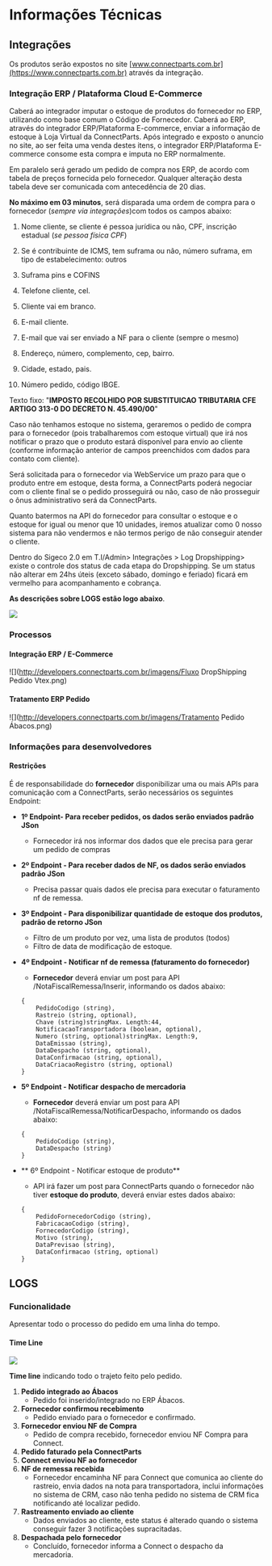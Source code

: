 # Informações Técnicas

## Integrações

Os produtos serão expostos no site [www.connectparts.com.br](https://www.connectparts.com.br) através da integração.

### Integração ERP / Plataforma Cloud E-Commerce

Caberá ao integrador imputar o estoque de produtos do fornecedor no ERP, utilizando como base comum o Código de Fornecedor. Caberá ao ERP, através do integrador ERP/Plataforma E-commerce, enviar a informação de estoque à Loja Virtual da ConnectParts. Após integrado e exposto o anuncio no site, ao ser feita uma venda destes itens, o integrador ERP/Plataforma E-commerce consome esta compra e imputa no ERP normalmente.

Em paralelo será gerado um pedido de compra nos ERP, de acordo com tabela de preços fornecida pelo fornecedor. Qualquer alteração desta tabela deve ser comunicada com antecedência de 20 dias.

**No máximo em 03 minutos**, será disparada uma ordem de compra para o fornecedor (_sempre via integrações_)com todos os campos abaixo:

1. Nome cliente, se cliente é pessoa jurídica ou não, CPF, inscrição estadual (_se pessoa física CPF_)

2. Se é contribuinte de ICMS, tem suframa ou não, número suframa, em tipo de estabelecimento: outros

3. Suframa pins e COFINS

4. Telefone cliente, cel.  

5. Cliente vai em branco.

6. E-mail cliente.

7. E-mail que vai ser enviado a NF para o cliente \(sempre o mesmo\)

8. Endereço, número, complemento, cep, bairro.

9. Cidade, estado, pais.

10. Número pedido, código IBGE.

Texto fixo:  "**IMPOSTO RECOLHIDO POR SUBSTITUICAO TRIBUTARIA CFE ARTIGO 313-0 DO DECRETO N. 45.490/00**"

<!--colunas que virao para cada item-->
<!-- **retirada** Quantidade itens DropShipping que existe nota fiscal, total da soma deles, lista de itens \(_contém código fornecedor, quantidade, preço venda, multiplicação: qtde x preço venda_\).-->

<!--
**Abaixo código que está no sistema:**

```
return new XDocument(
	new XDeclaration("1.0", "utf-8", ""),
	new XElement("SALESORDER",
		new XElement("SALESTABLE",
			new XElement("SALESNAME", pedido.Cliente.RazaoSocial.ToUpper()),
			new XElement("DELIVERYCUSTCATEGORY", pedido.Cliente.TipoPessoa.Equals("F") ? 1 : 2),
			new XElement("DELIVERYCUSTCNPJCPFNUM",CpfOuCnjp(pedido.Cliente.TipoPessoa.Equals("F"),pedido.Cliente.Documento)),
			new XElement("DELIVERYCUSTIENUM", pedido.Cliente.InscricaoEstadual),
			new XElement("ESTABLISHMENTTYPE", "OUTROS"),
			new XElement("ICMSCONTRIBUTOR", 0),
			new XElement("SUFRAMA", 0),
			new XElement("SUFRAMANUMBER"),
			new XElement("SUFRAMAPISCOFINS", 0),
			new XElement("PHONE", pedido.Cliente.Telefone.ToUpper()),
			new XElement("CELLULARPHONE", ""),
			new XElement("EMAIL", pedido.Cliente.Email.ToUpper()),
			new XElement("DS_EMAILNFE", pedido.Cliente.Email.ToUpper()),
			new XElement("DELIVERYSTREET", pedido.Cliente.Endereco.Entrega.Logradouro.ToUpper()),
			new XElement("DELIVERYADDRESSNUMBER", pedido.Cliente.Endereco.Entrega.Numero.ToUpper()),
			new XElement("DELIVERYADDRESSCOMPLEMENT", (pedido.Cliente.Endereco.Entrega.Complemento?? "").ToUpper()),
			new XElement("DELIVERYZIPCODE", pedido.Cliente.Endereco.Entrega.Cep.ToUpper()),
			new XElement("DELIVERYDISTRICTNAME", pedido.Cliente.Endereco.Entrega.Bairro.ToUpper()),
			new XElement("DELIVERYCITY", pedido.Cliente.Endereco.Entrega.Municipio.ToUpper()),
			new XElement("DELIVERYSTATE", pedido.Cliente.Endereco.Entrega.Estado.ToUpper()),
			new XElement("DELIVERYCOUNTRYREGIONID", pedido.Cliente.Endereco.Entrega.Pais.ToUpper()),
			new XElement("PURCHORDERFORMNUM", pedido.CodigoExterno.ToUpper()),
			new XElement("IBGECode", pedido.Cliente.Endereco.Entrega.CodigoIbge),
			new XElement("SALESLEGALTXT", "IMPOSTO RECOLHIDO POR SUBSTITUICAO TRIBUTARIA CFE ARTIGO 313-0 DO DECRETO N. 45.490/00"),
			new XElement("SALESAMOUNT", dropShippingPedidoItems.Sum(s => s.PrecoUnitarioVenda * s.Quantidade)),
			new XElement("QTY", dropShippingPedidoItems.Sum(s => s.Quantidade)),dropShippingPedidoItems.Select((s, i) =>
			new XElement("SALESLINE", new XAttribute("LINE", i + 1),
				new XElement("LINENUM", i + 1),
					new XElement("ITEMID", s.Produto.CodigoFabricacao),
					new XElement("SALESQTY", s.Quantidade),
					new XElement("LINEAMOUNT", s.PrecoUnitarioVenda * s.Quantidade),
					new XElement("SALESPRICE", s.PrecoUnitarioVenda)
				)
			)
		)
	)
);

```
-->

Caso não tenhamos estoque no sistema, geraremos o pedido de compra para o fornecedor (pois trabalharemos com estoque virtual) que irá nos notificar o prazo que o produto estará disponível para envio ao cliente (conforme informação anterior de campos preenchidos com dados para contato com cliente).

Será solicitada para o fornecedor via WebService um prazo para que o produto entre em estoque, desta forma, a ConnectParts poderá negociar com o cliente final se o pedido prosseguirá ou não, caso de não prosseguir o ônus administrativo será da ConnectParts.

Quanto batermos na API do fornecedor para consultar o estoque e o estoque for igual ou menor que 10 unidades, iremos atualizar como 0 nosso sistema para não vendermos e não termos perigo de não conseguir atender o cliente.

Dentro do Sigeco 2.0 em T.I/Admin> Integrações > Log Dropshipping> existe o controle dos status de cada etapa do Dropshipping.
Se um status não alterar em 24hs úteis (exceto sábado, domingo e feriado) ficará em vermelho para acompanhamento e cobrança. 

**As descrições sobre LOGS estão logo abaixo**.

![](http://developers.connectparts.com.br/imagens/atendimentoPedidos09.png)

### Processos

#### Integração ERP / E-Commerce

![](http://developers.connectparts.com.br/imagens/Fluxo DropShipping Pedido Vtex.png)

#### Tratamento ERP Pedido

![](http://developers.connectparts.com.br/imagens/Tratamento Pedido Ábacos.png)


### Informações para desenvolvedores

#### Restrições

É de responsabilidade do **fornecedor** disponibilizar uma ou mais APIs para comunicação com a ConnectParts, serão necessários os seguintes Endpoint:

* **1º Endpoint- Para receber pedidos, os dados serão enviados padrão JSon**
	* Fornecedor irá nos informar dos dados que ele precisa para gerar um pedido de compras
	
 
* **2º Endpoint - Para receber dados de NF, os dados serão enviados padrão JSon**
	* Precisa passar quais dados ele precisa para executar o faturamento nf de remessa.
	

* **3º Endpoint - Para disponibilizar quantidade de estoque dos produtos, padrão de retorno JSon**
	* Filtro de um produto por vez, uma lista de produtos (todos)
	* Filtro de data de modificação de estoque. 
	

* **4º Endpoint - Notificar nf de remessa (faturamento do fornecedor)**
	* **Fornecedor** deverá enviar um post para API /NotaFiscalRemessa/Inserir, informando os dados abaixo:

	```
	{
		PedidoCodigo (string),
		Rastreio (string, optional),
		Chave (string)stringMax. Length:44,
		NotificacaoTransportadora (boolean, optional),
		Numero (string, optional)stringMax. Length:9,
		DataEmissao (string),
		DataDespacho (string, optional),
		DataConfirmacao (string, optional),
		DataCriacaoRegistro (string, optional)
	} 
	```

* **5º Endpoint - Notificar despacho de mercadoria**
	* **Fornecedor** deverá enviar um post para API /NotaFiscalRemessa/NotificarDespacho, informando os dados abaixo:

	```
	{
		PedidoCodigo (string),
		DataDespacho (string)
	} 
	```
	
* ** 6º Endpoint - Notificar estoque de produto**
	* API irá fazer um post para ConnectParts quando o fornecedor não tiver **estoque do produto**, deverá enviar estes dados abaixo:

	```
	{
		PedidoFornecedorCodigo (string),
		FabricacaoCodigo (string),
		FornecedorCodigo (string),
		Motivo (string),
		DataPrevisao (string),
		DataConfirmacao (string, optional)
	}
	```
	
## LOGS

### Funcionalidade

Apresentar todo o processo do pedido em uma linha do tempo.


#### Time Line

![](http://developers.connectparts.com.br/imagens/statusDropShipping.png)

**Time line** indicando todo o trajeto feito pelo pedido.

1. **Pedido integrado ao Ábacos**
    * Pedido foi inserido/integrado no ERP Ábacos.
2. **Fornecedor confirmou recebimento**
    * Pedido enviado para o fornecedor e confirmado.
3. **Fornecedor enviou NF de Compra**
    * Pedido de compra recebido, fornecedor enviou NF Compra para Connect.
4. **Pedido faturado pela ConnectParts**
5. **Connect enviou NF ao fornecedor**
6. **NF de remessa recebida**
    * Fornecedor encaminha NF para Connect que comunica ao cliente do rastreio, envia dados na nota para transportadora, inclui informações no sistema de CRM, caso não tenha pedido no sistema de CRM fica notificando até localizar pedido.
7. **Rastreamento enviado ao cliente**
    * Dados enviados ao cliente, este status é alterado quando o sistema conseguir fazer 3 notificações supracitadas.
8. **Despachada pelo fornecedor**
    * Concluído, fornecedor informa a Connect o despacho da mercadoria.